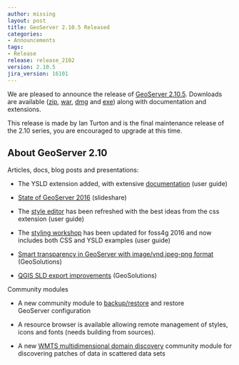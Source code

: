 ```yaml
---
author: missing
layout: post
title: GeoServer 2.10.5 Released
categories:
- Announcements
tags:
- Release
release: release_2102
version: 2.10.5
jira_version: 16101
---
```

We are pleased to announce the release of [GeoServer 2.10.5](http://geoserver.org/release/2.10.5/). Downloads are available ([zip](http://sourceforge.net/projects/geoserver/files/GeoServer/2.10.5/geoserver-2.10.5-bin.zip/download), [war](http://sourceforge.net/projects/geoserver/files/GeoServer/2.10.5/geoserver-2.10.5-war.zip/download), [dmg](http://sourceforge.net/projects/geoserver/files/GeoServer/2.10.5/geoserver-2.10.5.dmg/download) and [exe](https://sourceforge.net/projects/geoserver/files/GeoServer/2.10.5/geoserver-2.10.5.exe/download)) along with documentation and extensions.

This release is made by Ian Turton and is the final maintenance release of the 2.10 series, you are encouraged to upgrade at this time.

## About GeoServer 2.10


Articles, docs, blog posts and presentations:



 	
  * The YSLD extension added, with extensive [documentation](http://docs.geoserver.org/latest/en/user/styling/ysld/index.html) (user guide)

 	
  * [State of GeoServer 2016](http://www.slideshare.net/jgarnett/state-of-geoserver) (slideshare)

 	
  * The [style editor](http://docs.geoserver.org/latest/en/user/styling/webadmin/index.html#style-editor) has been refreshed with the best ideas from the css extension (user guide)

 	
  * The [styling workshop](http://docs.geoserver.org/latest/en/user/styling/workshop/index.html) has been updated for foss4g 2016 and now includes both CSS and YSLD examples (user guide)

 	
  * [Smart transparency in GeoServer with image/vnd.jpeg-png format](http://www.geo-solutions.it/blog/geoserver-smart-transparency/) (GeoSolutions)

 	
  * [QGIS SLD export improvements](http://www.geo-solutions.it/blog/qgis-sld-export/) (GeoSolutions)


Community modules

 	
  * A new community module to [backup/restore](http://docs.geoserver.org/latest/en/user/community/backuprestore/index.html) and restore GeoServer configuration

 	
  * A resource browser is available allowing remote management of styles, icons and fonts (needs building from sources).

 	
  * A new [WMTS multidimensional domain discovery](http://demo.geo-solutions.it/share/wmts-multidim/wmts_multidim_geosolutions.html) community module for discovering patches of data in scattered data sets